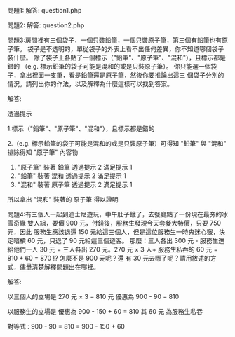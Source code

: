 問題1: 解答: question1.php

問題2: 解答: question2.php

問題3:房間裡有三個袋子，一個只裝鉛筆，一個只裝原子筆，第三個有鉛筆也有原子筆。
袋子是不透明的，單從袋子的外表上看不出任何差異，你不知道哪個袋子裝什麼。 除了袋子上各貼了一個標示（"鉛筆"、"原子筆"、"混和"），且標示都是錯的 （e.g. 標示鉛筆的袋子可能是混和的或是只裝原子筆）。 
你只能選一個袋子，拿出裡面一支筆，看是鉛筆還是原子筆，然後你要推論出這三 個袋子分別的情況。請列出你的作法，以及解釋為什麼這樣可以找到答案。 

解答:

透過提示 

1.標示（"鉛筆"、"原子筆"、"混和"），且標示都是錯的

2.（e.g. 標示鉛筆的袋子可能是混和的或是只裝原子筆）可得知 "鉛筆" 與 "混和" 排除得知 "原子筆" 內容物

1. "原子筆" 裝著 鉛筆 透過提示 2 滿足提示 1
2. "鉛筆" 裝著 混和 透過提示 2 滿足提示 1
3. "混和" 裝著 原子筆 透過提示 2 滿足提示 1

所以拿出 "混和" 裝著的 原子筆 得以證明

問題4:有三個人一起到迪士尼遊玩，中午肚子餓了，去餐廳點了一份現在最夯的冰雪奇緣 雙人組，要價 900 元，付錢後，服務生發現今天套餐大特價，只要 750 元，因此 服務生應該退還 150 元給這三個人，但是這位服務生一時鬼迷心竅，決定暗槓 60 元，只退了 90 元給這三個遊客。 那麼：三人各出 300 元 - 服務生還給他們一人 30 元 = 三人各出 270 元。270 元 × 3 人+ 服務生私吞的 60 元 = 810 + 60 = 870 !? 怎麼不是 900 元呢？還 有 30 元去哪了呢？請用敘述的方式，儘量清楚解釋問題出在哪裡。 

解答:

以三個人的立場是 270 元 × 3 = 810 元 優惠為 900 - 90 = 810

以服務生的立場是 優惠為 900 - 150 + 60 = 810  其 60 元 為服務生私吞

對等式 : 900 - 90 = 810 = 900 - 150 + 60